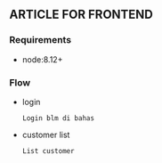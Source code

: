 ## ARTICLE FOR FRONTEND

### Requirements
- node:8.12+

### Flow
- login
    ```
    Login blm di bahas
    ```
- customer list
    ```
    List customer 
    ```